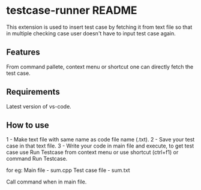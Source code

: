 # testcase-runner README

This extension is used to insert test case by fetching it from text file so that in multiple checking case user doesn't have to input test case again.

## Features

From command pallete, context menu or shortcut one can directly fetch the test case.

## Requirements

Latest version of vs-code.

## How to use

1 - Make text file with same name as code file name (.txt).
2 - Save your test case in that text file.
3 - Write your code in main file and execute, to get test case use Run Testcase from context menu or use shortcut (ctrl+f1) or command Run Testcase.

for eg:
Main file - sum.cpp
Test case file - sum.txt

Call command when in main file.
